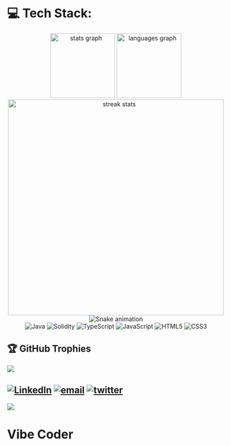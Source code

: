 ###
# 💻 Tech Stack:
<div align="center">
  <img src="https://github-readme-stats.vercel.app/api?username=JustineDevs&hide_title=false&hide_rank=false&show_icons=true&include_all_commits=true&count_private=true&disable_animations=false&theme=dracula&locale=en&hide_border=false" height="150" alt="stats graph" />
  <img src="https://github-readme-stats.vercel.app/api/top-langs?username=JustineDevs&locale=en&hide_title=false&layout=compact&card_width=320&langs_count=5&theme=dracula&hide_border=false" height="150" alt="languages graph" />
  <br/>
  <img src="https://nirzak-streak-stats.vercel.app/?user=JustineDevs&theme=dark&hide_border=false" style="width: 500px;" alt="streak stats" />
  <br/>
  <picture>
    <source media="(prefers-color-scheme: dark)" srcset="https://raw.githubusercontent.com/JustineDevs/traderg/output/snake.svg" />
    <source media="(prefers-color-scheme: light)" srcset="https://raw.githubusercontent.com/JustineDevs/traderg/output/snake-light.svg" />
    <img src="https://raw.githubusercontent.com/JustineDevs/traderg/output/snake.gif" alt="Snake animation" />
  </picture>
  <br/>
  <img src="https://img.shields.io/badge/java-%23ED8B00.svg?style=for-the-badge&logo=openjdk&logoColor=white" alt="Java" />
  <img src="https://img.shields.io/badge/Solidity-%23363636.svg?style=for-the-badge&logo=solidity&logoColor=white" alt="Solidity" />
  <img src="https://img.shields.io/badge/typescript-%23007ACC.svg?style=for-the-badge&logo=typescript&logoColor=white" alt="TypeScript" />
  <img src="https://img.shields.io/badge/javascript-%23323330.svg?style=for-the-badge&logo=javascript&logoColor=%23F7DF1E" alt="JavaScript" />
  <img src="https://img.shields.io/badge/html5-%23E34F26.svg?style=for-the-badge&logo=html5&logoColor=white" alt="HTML5" />
  <img src="https://img.shields.io/badge/css3-%231572B6.svg?style=for-the-badge&logo=css3&logoColor=white" alt="CSS3" />
</div>

###
## 🏆 GitHub Trophies
![](https://github-profile-trophy.vercel.app/?username=JustineDevs&theme=radical&no-frame=false&no-bg=true&margin-w=4)

[![LinkedIn](https://img.shields.io/badge/LinkedIn-%230077B5.svg?logo=linkedin&logoColor=white)](https://linkedin.com/in/justine-devs) [![email](https://img.shields.io/badge/Email-D14836?logo=gmail&logoColor=white)](mailto:TraderGOfficial@gmail.com) [![twitter](https://img.shields.io/static/v1?message=Twitter&logo=twitter&label=&color=1DA1F2&logoColor=white)](https://x.com/Trader2G)
---
[![](https://visitcount.itsvg.in/api?id=JustineDevs&icon=0&color=0)](https://visitcount.itsvg.in)
# Vibe Coder
